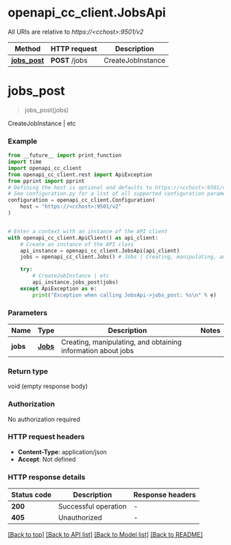 # openapi_cc_client.JobsApi

All URIs are relative to *https://&lt;cchost&gt;:9501/v2*

Method | HTTP request | Description
------------- | ------------- | -------------
[**jobs_post**](JobsApi.md#jobs_post) | **POST** /jobs | CreateJobInstance | etc


# **jobs_post**
> jobs_post(jobs)

CreateJobInstance | etc

### Example

```python
from __future__ import print_function
import time
import openapi_cc_client
from openapi_cc_client.rest import ApiException
from pprint import pprint
# Defining the host is optional and defaults to https://<cchost>:9501/v2
# See configuration.py for a list of all supported configuration parameters.
configuration = openapi_cc_client.Configuration(
    host = "https://<cchost>:9501/v2"
)


# Enter a context with an instance of the API client
with openapi_cc_client.ApiClient() as api_client:
    # Create an instance of the API class
    api_instance = openapi_cc_client.JobsApi(api_client)
    jobs = openapi_cc_client.Jobs() # Jobs | Creating, manipulating, and obtaining information about jobs

    try:
        # CreateJobInstance | etc
        api_instance.jobs_post(jobs)
    except ApiException as e:
        print("Exception when calling JobsApi->jobs_post: %s\n" % e)
```

### Parameters

Name | Type | Description  | Notes
------------- | ------------- | ------------- | -------------
 **jobs** | [**Jobs**](Jobs.md)| Creating, manipulating, and obtaining information about jobs | 

### Return type

void (empty response body)

### Authorization

No authorization required

### HTTP request headers

 - **Content-Type**: application/json
 - **Accept**: Not defined

### HTTP response details
| Status code | Description | Response headers |
|-------------|-------------|------------------|
**200** | Successful operation |  -  |
**405** | Unauthorized |  -  |

[[Back to top]](#) [[Back to API list]](../README.md#documentation-for-api-endpoints) [[Back to Model list]](../README.md#documentation-for-models) [[Back to README]](../README.md)

